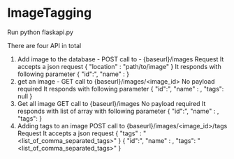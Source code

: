 # ImageTagging

Run python flaskapi.py 

There are four API in total 
  1.  Add image to the database - POST call to - {baseurl}/images 
    Request 
    It accepts a json request 
    {
      "location" : "path/to/image"
    }
    It responds with following parameter 
    {
    "id":"<uuid>,
    "name" : <string>
    }
 2. get an image - GET call to {baseurl}/images/<image_id>
  No payload required 
  It responds with following parameter 
    {
    "id":"<uuid>,
    "name" : <string>,
    "tags": null
    }
3. Get all image GET call to {baseurl}/images
  No payload required 
  It responds with list of array with following parameter 
    {
    "id":"<uuid>,
    "name" : <string>,
    "tags": <string>
    }
4. Adding tags to an image POST call to {baseurl}/images/<image_id>/tags
  Request 
  It accepts a json request 
    {
      "tags" : "<list_of_comma_separated_tags>"
    }
  {
    "id":"<uuid>,
    "name" : <string>,
    "tags": "<list_of_comma_separated_tags>"
    }
    
    
  
